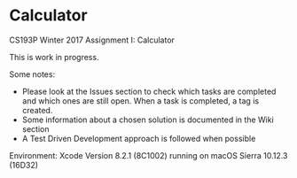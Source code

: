 # Calculator
CS193P Winter 2017 Assignment I: Calculator

This is work in progress.

Some notes:
- Please look at the Issues section to check which tasks are completed and which ones are still open. When a task is completed, a tag is created.
- Some information about a chosen solution is documented in the Wiki section
- A Test Driven Development approach is followed when possible

Environment: Xcode Version 8.2.1 (8C1002) running on macOS Sierra 10.12.3 (16D32)
